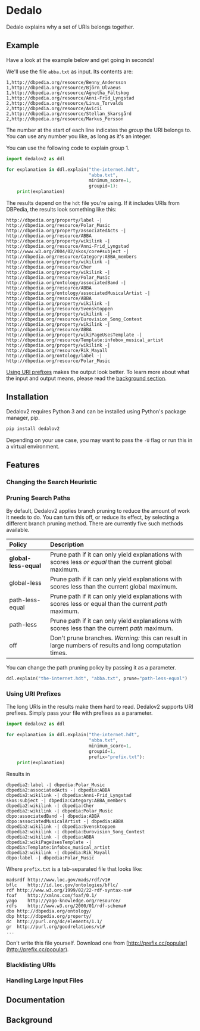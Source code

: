 # Dedalo

Dedalo explains why a set of URIs belongs together.

## Example

Have a look at the example below and get going in seconds!

We'll use the file `abba.txt` as input. Its contents are:

```
1,http://dbpedia.org/resource/Benny_Andersson
1,http://dbpedia.org/resource/Björn_Ulvaeus
1,http://dbpedia.org/resource/Agnetha_Fältskog
1,http://dbpedia.org/resource/Anni-Frid_Lyngstad
2,http://dbpedia.org/resource/Linus_Torvalds
2,http://dbpedia.org/resource/Avicii
2,http://dbpedia.org/resource/Stellan_Skarsgård
2,http://dbpedia.org/resource/Markus_Persson
```

The number at the start of each line indicates the _group_ the URI belongs to. You can use any number you like, as long as it's an integer.

You can use the following code to explain group 1.

```python
import dedalov2 as ddl

for explanation in ddl.explain("the-internet.hdt",
                               "abba.txt",
                               minimum_score=1,
                               groupid=1):
    print(explanation)
```

The results depend on the `hdt` file you're using. If it includes URIs from DBPedia, the results look something like this:

```
http://dbpedia.org/property/label -| http://dbpedia.org/resource/Polar_Music
http://dbpedia.org/property/associatedActs -| http://dbpedia.org/resource/ABBA
http://dbpedia.org/property/wikilink -| http://dbpedia.org/resource/Anni-Frid_Lyngstad
http://www.w3.org/2004/02/skos/core#subject -| http://dbpedia.org/resource/Category:ABBA_members
http://dbpedia.org/property/wikilink -| http://dbpedia.org/resource/Cher
http://dbpedia.org/property/wikilink -| http://dbpedia.org/resource/Polar_Music
http://dbpedia.org/ontology/associatedBand -| http://dbpedia.org/resource/ABBA
http://dbpedia.org/ontology/associatedMusicalArtist -| http://dbpedia.org/resource/ABBA
http://dbpedia.org/property/wikilink -| http://dbpedia.org/resource/Svensktoppen
http://dbpedia.org/property/wikilink -| http://dbpedia.org/resource/Eurovision_Song_Contest
http://dbpedia.org/property/wikilink -| http://dbpedia.org/resource/ABBA
http://dbpedia.org/property/wikiPageUsesTemplate -| http://dbpedia.org/resource/Template:infobox_musical_artist
http://dbpedia.org/property/wikilink -| http://dbpedia.org/resource/Rik_Mayall
http://dbpedia.org/ontology/label -| http://dbpedia.org/resource/Polar_Music
```

[Using URI prefixes](#using-uri-prefixes) makes the output look better. To learn more about what the input and output means, please read  the [background section](#background).

## Installation

Dedalov2 requires Python 3 and can be installed using Python's package manager, pip.

```bash
pip install dedalov2
```

Depending on your use case, you may want to pass the `-U` flag or run this in a virtual environment.

## Features

### Changing the Search Heuristic

### Pruning Search Paths

By default, Dedalov2 applies branch pruning to reduce the amount of work it needs to do. You can turn this off, or reduce its effect, by selecting a different branch pruning method. There are currently five such methods available.

| Policy | Description |
|:--|:--|
| **global-less-equal** | Prune path if it can only yield explanations with scores less _or equal_ than the current global maximum.  |
| global-less | Prune path if it can only yield explanations with scores less than the current global maximum. |
| path-less-equal | Prune path if it can only yield explanations with scores less or equal than the current _path_ maximum. |
| path-less | Prune path if it can only yield explanations with scores less than the current _path_ maximum. |
| off | Don't prune branches. _Warning:_ this can result in large numbers of results and long computation times. |

You can change the path pruning policy by passing it as a parameter.

```python
ddl.explain("the-internet.hdt", "abba.txt", prune="path-less-equal")
```

### Using URI Prefixes

The long URIs in the results make them hard to read. Dedalov2 supports URI prefixes. Simply pass your file with prefixes as a parameter.

```python
import dedalov2 as ddl

for explanation in ddl.explain("the-internet.hdt",
                               "abba.txt",
                               minimum_score=1,
                               groupid=1,
                               prefix="prefix.txt"):
    print(explanation)
```

Results in

```
dbpedia2:label -| dbpedia:Polar_Music
dbpedia2:associatedActs -| dbpedia:ABBA
dbpedia2:wikilink -| dbpedia:Anni-Frid_Lyngstad
skos:subject -| dbpedia:Category:ABBA_members
dbpedia2:wikilink -| dbpedia:Cher
dbpedia2:wikilink -| dbpedia:Polar_Music
dbpo:associatedBand -| dbpedia:ABBA
dbpo:associatedMusicalArtist -| dbpedia:ABBA
dbpedia2:wikilink -| dbpedia:Svensktoppen
dbpedia2:wikilink -| dbpedia:Eurovision_Song_Contest
dbpedia2:wikilink -| dbpedia:ABBA
dbpedia2:wikiPageUsesTemplate -| dbpedia:Template:infobox_musical_artist
dbpedia2:wikilink -| dbpedia:Rik_Mayall
dbpo:label -| dbpedia:Polar_Music
```

Where `prefix.txt` is a tab-separated file that looks like:

```
madsrdf	http://www.loc.gov/mads/rdf/v1#
bflc	http://id.loc.gov/ontologies/bflc/
rdf	http://www.w3.org/1999/02/22-rdf-syntax-ns#
foaf	http://xmlns.com/foaf/0.1/
yago	http://yago-knowledge.org/resource/
rdfs	http://www.w3.org/2000/01/rdf-schema#
dbo	http://dbpedia.org/ontology/
dbp	http://dbpedia.org/property/
dc	http://purl.org/dc/elements/1.1/
gr	http://purl.org/goodrelations/v1#
...
```

Don't write this file yourself. Download one from [http://prefix.cc/popular](http://prefix.cc/popular).

### Blacklisting URIs

### Handling Large Input Files

## Documentation

## Background


